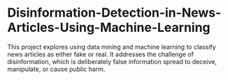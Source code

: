 # Disinformation-Detection-in-News-Articles-Using-Machine-Learning
This project explores using   data mining and machine learning to classify news articles as either fake or real. It addresses the challenge of disinformation, which is deliberately false information spread to deceive, manipulate, or cause public harm.
